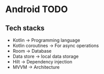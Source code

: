 # Android TODO

## Tech stacks
- Kotlin -> Programming language
- Kotlin coroutines -> For async operations
- Room -> Database
- Data store -> local data storage
- Hilt -> Dependency injection
- MVVM -> Architecture